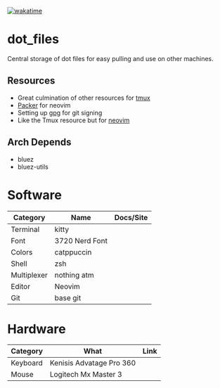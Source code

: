 [![wakatime](https://wakatime.com/badge/github/RemoteRabbit/dot_files.svg)](https://wakatime.com/badge/github/RemoteRabbit/dot_files)

# dot_files
Central storage of dot files for easy pulling and use on other machines.

## Resources
- Great culmination of other resources for [tmux](https://github.com/rothgar/awesome-tmux#plugins)
- [Packer](https://github.com/wbthomason/packer.nvim) for neovim
- Setting up [gpg](https://gist.github.com/ankurk91/c4f0e23d76ef868b139f3c28bde057fc) for git signing
- Like the Tmux resource but for [neovim](https://github.com/rockerBOO/awesome-neovim)

## Arch Depends
- bluez
- bluez-utils

# Software

| Category | Name | Docs/Site |
| -------- | ---- | --------- |
| Terminal | kitty |  |
| Font | 3720 Nerd Font |  |
| Colors | catppuccin |  |
| Shell | zsh |  |
| Multiplexer | nothing atm |  |
| Editor | Neovim |  |
| Git | base git |  |

# Hardware

| Category | What | Link |
| -------- | ---- | ---- |
| Keyboard | Kenisis Advatage Pro 360 |  |
| Mouse | Logitech Mx Master 3 | |

